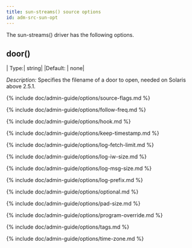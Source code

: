 ```yaml
---
title: sun-streams() source options
id: adm-src-sun-opt
---
```


The sun-streams() driver has the following options.

## door()

|  Type:|      string|
|Default: |  none|

*Description:* Specifies the filename of a door to open, needed on Solaris
above 2.5.1.

{% include doc/admin-guide/options/source-flags.md %}

{% include doc/admin-guide/options/follow-freq.md %}

{% include doc/admin-guide/options/hook.md %}

{% include doc/admin-guide/options/keep-timestamp.md %}

{% include doc/admin-guide/options/log-fetch-limit.md %}

{% include doc/admin-guide/options/log-iw-size.md %}

{% include doc/admin-guide/options/log-msg-size.md %}

{% include doc/admin-guide/options/log-prefix.md %}

{% include doc/admin-guide/options/optional.md %}

{% include doc/admin-guide/options/pad-size.md %}

{% include doc/admin-guide/options/program-override.md %}

{% include doc/admin-guide/options/tags.md %}

{% include doc/admin-guide/options/time-zone.md %}
